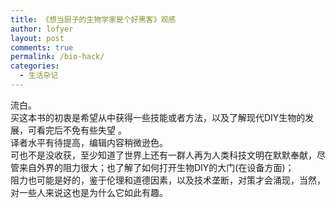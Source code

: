 ```yaml
---
title: 《想当厨子的生物学家是个好黑客》观感
author: lofyer
layout: post
comments: true
permalink: /bio-hack/
categories:
  - 生活杂记
---
```

流白。  
买这本书的初衷是希望从中获得一些技能或者方法，以及了解现代DIY生物的发展，可看完后不免有些失望 。  
译者水平有待提高，编辑内容稍微逊色。  
可也不是没收获，至少知道了世界上还有一群人再为人类科技文明在默默奉献，尽管来自外界的阻力很大；也了解了如何打开生物DIY的大门(在设备方面)；  
阻力也可能是好的，鉴于伦理和道德因素，以及技术垄断，对策才会涌现，当然，对一些人来说这也是为什么它如此有趣。